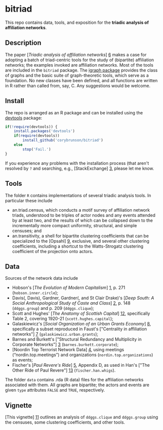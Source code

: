 bitriad
=======

This repo contains data, tools, and exposition for the **triadic analysis of affiliation networks**.

## Description

The paper [*Triadic analysis of affiliation networks*] [6] makes a case for adopting a batch of triad-centric tools for the study of (bipartite) affiliation networks; the examples invoked are affiliation networks. Most of the tools are included in the `bitriad` package. The [igraph package](http://igraph.org/r/) provides the class of graphs and the basic suite of graph-theoretic tools, which serve as a foundation. No new classes have been defined, and all functions are written in R rather than called from, say, C. Any suggestions would be welcome.

[6]: http://arxiv.org/abs/1502.07016

## Install

The repo is arranged as an R package and can be installed using the [devtools](http://cran.r-project.org/web/packages/devtools/index.html) package:

```r
if(!require(devtools)) {
    install.packages('devtools')
    if(require(devtools))
        install_github('corybrunson/bitriad')
    else
        stop('Fail.')
}
```

If you experience any problems with the installation process (that aren't resolved by `?` and searching, e.g., [StackExchange] [3], please let me know.

[3]: http://stackexchange.com/

## Tools

The folder `R` contains implementations of several triadic analysis tools. In particular these include
* an.triad.census, which conducts a motif survey of affiliation network triads, understood to be triples of actor nodes and any events attended by at least two, and the results of which can be collapsed down to the incrementally more compact uniformity, structural, and simple censuses; and
* an.transitivity, a shell for bipartite clustering coefficients that can be specialized to the [Opsahl] [9], exclusive, and several other clustering coefficients, including a shortcut to the Watts-Strogatz clustering coefficient of the projection onto actors.

[9]: http://toreopsahl.com/2011/12/21/article-triadic-closure-in-two-mode-networks-redefining-the-global-and-local-clustering-coefficients/
[10]: http://www.nature.com/nature/journal/v393/n6684/abs/393440a0.html

## Data

Sources of the network data include
* Hobson's [*The Evolution of Modern Capitalism*] [1], p. 271 (`hobson.inner.circle`);
* Davis(, Davis), Gardner, Gardner(, and St Clair Drake)'s [*Deep South: A Social Anthropological Study of Caste and Class*] [2], p. 148 (`ddggs.group`) and p. 209 (`ddggs.clique`);
* Scott and Hughes' [*The Anatomy of Scottish Capital*] [12], specifically Table 2, covering 1920-21 (`scott.hughes.capital`);
* Galaskiewicz's [*Social Organization of an Urban Grants Economy*] [8], specifically a subset reproduced in Faust's ["Centrality in affiliation networks"] [7] (`galaskiewicz.urban.grants`);
* Barnes and Burkett's ["Structural Redundancy and Multiplicity in Corporate Networks"] [3] (`barnes.burkett.corporate`);
* [Noordin Top Terrorist Network Data] [4], using meetings (“nordin.top.meetings”) and organizations (`nordin.top.organizations`) as events;
* Fischer's [*Paul Revere's Ride*] [5], Appendix D, as used in Han's ["The Other Ride of Paul Revere"] [13] (`fischer.han.whigs`).

[1]: https://archive.org/details/evolutionofmoder00hobsuoft
[2]: http://www.amazon.com/Deep-South-Anthropological-Southern-Classics/dp/1570038155
[3]: http://www.insna.org/PDF/Connections/v30/2010_I-2_P-1-1.pdf
[4]: http://www.thearda.com/Archive/Files/Descriptions/TERRNET.asp
[5]: http://books.google.com/books/about/Paul_Revere_s_Ride.html?id=ZAvQfZFbLp4C
[7]: http://www.socsci.uci.edu/~kfaust/faust/research/articles/faust_centrality_sn_1997.pdf
[8]: http://books.google.com/books?id=Vd25AAAAIAAJ
[12]: http://books.google.com/books?id=59mvAwAAQBAJ
[13]: http://www.sscnet.ucla.edu/polisci/faculty/chwe/ps269/han.pdf

The folder `data` contains .rda (R data) files for the affiliation networks associated with them. All graphs are bipartite; the actors and events are given `type` attributes `FALSE` and `TRUE`, respectively.

## Vignette

[This vignette] [11] outlines an analysis of `ddggs.clique` and `ddggs.group` using the censuses, some clustering coefficients, and other tools.

[11]: https://github.com/corybrunson/bitriad/blob/master/vignettes/southern_women.md
